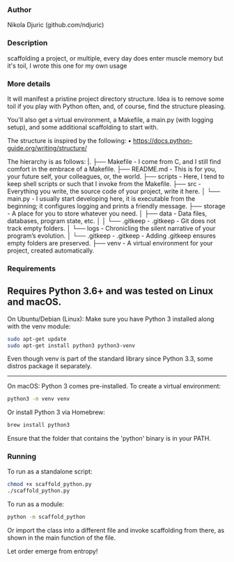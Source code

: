  ### Author
 Nikola Djuric (github.com/ndjuric)


### Description
scaffolding a project, or multiple, every day does enter muscle memory but it's toil, I wrote this one for my own usage


### More details
It will manifest a pristine project directory structure.
Idea is to remove some toil if you play with Python often, and, of course, find the structure pleasing.

You'll also get a virtual environment, a Makefile, a main.py (with logging setup), and some additional scaffolding to start with.

The structure is inspired by the following:
    • https://docs.python-guide.org/writing/structure/


The hierarchy is as follows:
|.
├── Makefile         - I come from C, and I still find comfort in the embrace of a Makefile.
├── README.md        - This is for you, your future self, your colleagues, or, the world.
├── scripts          - Here, I tend to keep shell scripts or such that I invoke from the Makefile.
├── src              - Everything you write, the source code of your project, write it here.
│   └── main.py      - I usually start developing here, it is executable from the beginning; it configures logging and prints a friendly message.
├── storage          - A place for you to store whatever you need.
│   ├── data         - Data files, databases, program state, etc.
│   │   └── .gitkeep - .gitkeep - Git does not track empty folders.
│   └── logs         - Chronicling the silent narrative of your program’s evolution.
│       └── .gitkeep - .gitkeep - Adding .gitkeep ensures empty folders are preserved.
├── venv             - A virtual environment for your project, created automatically.

### Requirements

Requires Python 3.6+ and was tested on Linux and macOS.
--------------------------------
On Ubuntu/Debian (Linux):
Make sure you have Python 3 installed along with the venv module:
```bash
sudo apt-get update
sudo apt-get install python3 python3-venv
```
Even though venv is part of the standard library since Python 3.3, some distros package it separately.

--------------------------------
On macOS:
Python 3 comes pre-installed. To create a virtual environment:
```bash
python3 -m venv venv
```
Or install Python 3 via Homebrew:
```bash
brew install python3
```
Ensure that the folder that contains the 'python' binary is in your PATH.

### Running

To run as a standalone script:
```bash
chmod +x scaffold_python.py
./scaffold_python.py
```

To run as a module:
```bash
python -m scaffold_python
```

Or import the class into a different file and invoke scaffolding from there, as shown in the main function of the file.

Let order emerge from entropy!